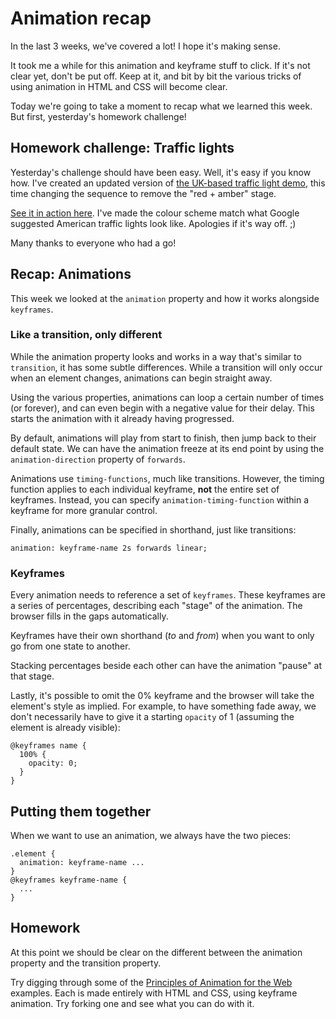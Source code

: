 # Animation recap

In the last 3 weeks, we've covered a lot! I hope it's making sense.

It took me a while for this animation and keyframe stuff to click. If it's not clear yet, don't be put off. Keep at it, and bit by bit the various tricks of using animation in HTML and CSS will become clear.

Today we're going to take a moment to recap what we learned this week. But first, yesterday's homework challenge!

## Homework challenge: Traffic lights

Yesterday's challenge should have been easy. Well, it's easy if you know how. I've created an updated version of [the UK-based traffic light demo](http://codepen.io/donovanh/pen/ogRRdR?editors=010), this time changing the sequence to remove the "red + amber" stage.

[See it in action here](http://codepen.io/donovanh/pen/vEqbdw?editors=010). I've made the colour scheme match what Google suggested American traffic lights look like. Apologies if it's way off. ;)

Many thanks to everyone who had a go!

## Recap: Animations

This week we looked at the `animation` property and how it works alongside `keyframes`.

### Like a transition, only different

While the animation property looks and works in a way that's similar to `transition`, it has some subtle differences. While a transition will only occur when an element changes, animations can begin straight away.

Using the various properties, animations can loop a certain number of times (or forever), and can even begin with a negative value for their delay. This starts the animation with it already having progressed.

By default, animations will play from start to finish, then jump back to their default state. We can have the animation freeze at its end point by using the `animation-direction` property of `forwards`.

Animations use `timing-functions`, much like transitions. However, the timing function applies to each individual keyframe, **not** the entire set of keyframes. Instead, you can specify `animation-timing-function` within a keyframe for more granular control.

Finally, animations can be specified in shorthand, just like transitions:

    animation: keyframe-name 2s forwards linear;

### Keyframes

Every animation needs to reference a set of `keyframes`. These keyframes are a series of percentages, describing each "stage" of the animation. The browser fills in the gaps automatically.

Keyframes have their own shorthand (_to_ and _from_) when you want to only go from one state to another.

Stacking percentages beside each other can have the animation "pause" at that stage.

Lastly, it's possible to omit the 0% keyframe and the browser will take the element's style as implied. For example, to have something fade away, we don't necessarily have to give it a starting `opacity` of 1 (assuming the element is already visible):

    @keyframes name {
      100% {
        opacity: 0;
      }
    }

## Putting them together

When we want to use an animation, we always have the two pieces:

    .element {
      animation: keyframe-name ...
    }
    @keyframes keyframe-name {
      ...
    }

<div class="callout">
  <h2>Homework</h2>
  <p>At this point we should be clear on the different between the animation property and the transition property.</p>
  <p>Try digging through some of the <a href="http://codepen.io/collection/AxKOdY/">Principles of Animation for the Web</a> examples. Each is made entirely with HTML and CSS, using keyframe animation. Try forking one and see what you can do with it.</p>
</div>

